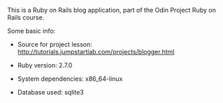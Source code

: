 This is a Ruby on Rails blog application, part of the Odin Project Ruby on Rails course.

Some basic info:

* Source for project lesson: http://tutorials.jumpstartlab.com/projects/blogger.html

* Ruby version: 2.7.0

* System dependencies: x86_64-linux

* Database used: sqlite3